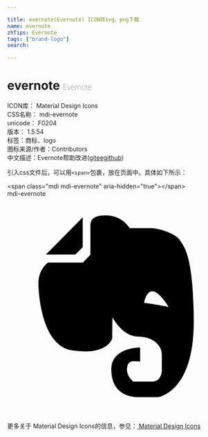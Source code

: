 ```yaml
---

title: evernote(Evernote) ICON转svg、png下载
name: evernote
zhTips: Evernote
tags: ["brand-logo"]
search: 

---
```


# evernote  <small style="font-size: 60%;font-weight: 100">Evernote</small>


<div class="detail-page">
<p>
<span>
ICON库：
<span class="badge-secondary badge">Material Design Icons</span> 
</span>
<br/>
<span>
CSS名称：
<span class="badge-secondary badge">mdi-evernote</span> 
</span>
<br/>
<span>
unicode：
<span class="badge-secondary badge">F0204</span> 
<copy-btn content='F0204' btn-title=""></copy-btn>
<copy-btn :content='String.fromCodePoint(parseInt("F0204", 16))' btn-title="复制U"></copy-btn>
</span>
<br/>
<span>
版本：
<span class="badge-secondary badge">1.5.54</span> 
</span><br/><span>标签：<span class="badge-light badge"><router-link to="/tags/brand-logo.html">商标、logo</router-link></span></span>
<br/>
<span>图标来源/作者：<span class="badge-light badge">Contributors</span></span> 
<br/>
<span class="zh-detail">中文描述：<span class="badge-primary badge">Evernote</span><span class="help-link"><span>帮助改进</span>(<a href="https://gitee.com/liuwave/icon-helper/edit/master/json/material/evernote.json" target="_blank" rel="noopener noreferrer">gitee</a><a href="https://github.com/liuwave/icon-helper/edit/master/json/material/evernote.json" target="_blank" rel="noopener noreferrer">github</a></span>)</span><br/>
</p>
</div>
<div class="alert alert-dark">
  <i class="mdi mdi-evernote mdi-48px"></i>
  <i class="mdi mdi-evernote mdi-36px"></i>
  <i class="mdi mdi-evernote mdi-24px"></i>
  <i class="mdi mdi-evernote mdi-18px"></i>
</div>
<div>
  <p>引入css文件后，可以用<code>&lt;span&gt;</code>包裹，放在页面中。具体如下所示：    
  </p>
  <div class="alert alert-primary" style="font-size: 14px">
    &lt;span class="mdi mdi-evernote" aria-hidden="true"&gt;&lt;/span&gt;
    <copy-btn content='<span class="mdi mdi-evernote" aria-hidden="true"></span>'></copy-btn>
  </div>
  <div class="alert alert-secondary">
    <i class="mdi mdi-evernote"
    style="font-size: 24px"
    aria-hidden="true"></i> mdi-evernote
    <copy-btn content="mdi-evernote" btn-title="复制图标名称"></copy-btn>
  </div>
</div>
<div id="svg" class="svg-wrap">
<svg xmlns="http://www.w3.org/2000/svg" viewBox="0 0 24 24"><path d="M15.09,11.63C15.09,11.63 15.28,10.35 16,10.35C16.76,10.35 17.78,12.06 17.78,12.06C17.78,12.06 15.46,11.63 15.09,11.63M19,4.69C18.64,4.09 16.83,3.41 15.89,3.41C14.96,3.41 13.5,3.41 13.5,3.41C13.5,3.41 12.7,2 10.88,2C9.05,2 9.17,2.81 9.17,3.5V6.32L8.34,7.19H4.5C4.5,7.19 3.44,7.91 3.44,9.44C3.44,11 3.92,16.35 7.13,16.85C10.93,17.43 11.58,15.67 11.58,15.46C11.58,14.56 11.6,13.21 11.6,13.21C11.6,13.21 12.71,15.33 14.39,15.33C16.07,15.33 17.04,16.3 17.04,17.29C17.04,18.28 17.04,19.13 17.04,19.13C17.04,19.13 17,20.28 16,20.28C15,20.28 13.89,20.28 13.89,20.28C13.89,20.28 13.2,19.74 13.2,19C13.2,18.25 13.53,18.05 13.93,18.05C14.32,18.05 14.65,18.09 14.65,18.09V16.53C14.65,16.53 11.47,16.5 11.47,18.94C11.47,21.37 13.13,22 14.46,22C15.8,22 16.63,22 16.63,22C16.63,22 20.56,21.5 20.56,13.75C20.56,6 19.33,5.28 19,4.69M7.5,6.31H4.26L8.32,2.22V5.5L7.5,6.31Z" /></svg>
</div>
<detail full-name='mdi-evernote'></detail>
    
<div><p>更多关于 Material Design Icons的信息，参见：<a target="_blank" href="https://iconhelper.cn/material.html"> Material Design Icons</a>
</p></div>
